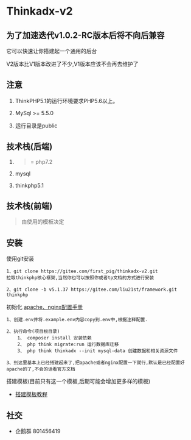 Thinkadx-v2
===============

## 为了加速迭代v1.0.2-RC版本后将不向后兼容




它可以快速让你搭建起一个通用的后台

V2版本比V1版本改进了不少,V1版本应该不会再去维护了

## 注意

1. ThinkPHP5.1的运行环境要求PHP5.6以上。

2. MySql >= 5.5.0

3. 运行目录是public

## 技术栈(后端)
1. >= php7.2

2. mysql

3. thinkphp5.1

## 技术栈(前端)

> 由使用的模板决定

## 安装

使用git安装

~~~
1、git clone https://gitee.com/first_pig/thinkadx-v2.git
拉取thinkphp核心框架,当然你也可以按照你或者tp文档的方式进行安装

2、git clone -b v5.1.37 https://gitee.com/liu21st/framework.git thinkphp
~~~

初始化
[apache、nginx配置手册](https://www.kancloud.cn/manual/thinkphp5_1/353955)

~~~
1、创建.env并将.example.env内容copy到.env中,根据注释配置.

2、执行命令(项目根目录)
    1、 composer install 安装依赖
    2、 php think migrate:run 运行数据库迁移
    3、 php think thinkadx --init mysql-data 创建数据和相关资源文件

3、到这里基本上已经搭建起来了,把apache或者nginx配置一下就行,默认是已经配置好apache的了,不会的话看官方文档
~~~

搭建模板(目前只有这一个模板,后期可能会增加更多样的模板)
+ [搭建模板教程](https://gitee.com/first_pig/thinkadx-template)

## 社交
- 企鹅群 801456419


